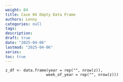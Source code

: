 ```yaml
---
weight: 04
title: Case 04 Empty Data Frame
authors: Lenny
categories: null
tags: 
description: 
draft: true
date: "2025-04-06"
lastmod: "2025-04-06"
series:
toc: true
---
```



<!--more-->

```
z_df <- data.frame(year = rep("", nrow(z)),
                  week_of_year = rep("", nrow(z)))

```
